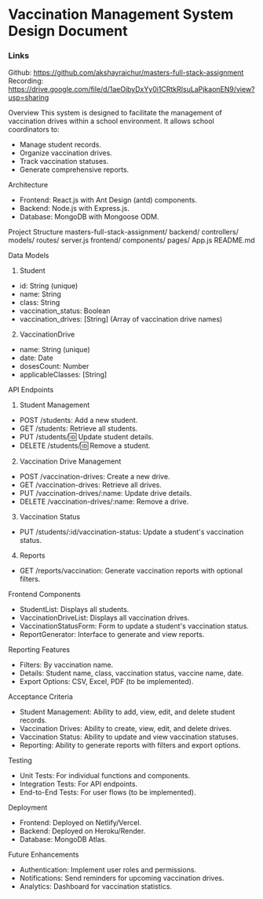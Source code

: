 # Vaccination Management System  Design Document

### Links
Github: https://github.com/akshayraichur/masters-full-stack-assignment
Recording: https://drive.google.com/file/d/1aeOibyDxYy0i1CRtkRIsuLaPjkaonEN9/view?usp=sharing

Overview
This system is designed to facilitate the management of vaccination drives within a school environment. It allows school coordinators to:
- Manage student records.
- Organize vaccination drives.
- Track vaccination statuses.
- Generate comprehensive reports.

 Architecture
- Frontend: React.js with Ant Design (antd) components.
- Backend: Node.js with Express.js.
- Database: MongoDB with Mongoose ODM.

 Project Structure
masters-full-stack-assignment/
 backend/
    controllers/
    models/
    routes/
    server.js
 frontend/
    components/
    pages/
    App.js
 README.md

 Data Models

1. Student
- id: String (unique)
- name: String
- class: String
- vaccination_status: Boolean
- vaccination_drives: [String] (Array of vaccination drive names)

2. VaccinationDrive
- name: String (unique)
- date: Date
- dosesCount: Number
- applicableClasses: [String]

 API Endpoints

1. Student Management
- POST /students: Add a new student.
- GET /students: Retrieve all students.
- PUT /students/:id: Update student details.
- DELETE /students/:id: Remove a student.

2. Vaccination Drive Management
- POST /vaccination-drives: Create a new drive.
- GET /vaccination-drives: Retrieve all drives.
- PUT /vaccination-drives/:name: Update drive details.
- DELETE /vaccination-drives/:name: Remove a drive.

3. Vaccination Status
- PUT /students/:id/vaccination-status: Update a student's vaccination status.

4. Reports
- GET /reports/vaccination: Generate vaccination reports with optional filters.

 Frontend Components
- StudentList: Displays all students.
- VaccinationDriveList: Displays all vaccination drives.
- VaccinationStatusForm: Form to update a student's vaccination status.
- ReportGenerator: Interface to generate and view reports.

 Reporting Features
- Filters: By vaccination name.
- Details: Student name, class, vaccination status, vaccine name, date.
- Export Options: CSV, Excel, PDF (to be implemented).

 Acceptance Criteria
- Student Management: Ability to add, view, edit, and delete student records.
- Vaccination Drives: Ability to create, view, edit, and delete drives.
- Vaccination Status: Ability to update and view vaccination statuses.
- Reporting: Ability to generate reports with filters and export options.

 Testing
- Unit Tests: For individual functions and components.
- Integration Tests: For API endpoints.
- End-to-End Tests: For user flows (to be implemented).

 Deployment
- Frontend: Deployed on Netlify/Vercel.
- Backend: Deployed on Heroku/Render.
- Database: MongoDB Atlas.

 Future Enhancements
- Authentication: Implement user roles and permissions.
- Notifications: Send reminders for upcoming vaccination drives.
- Analytics: Dashboard for vaccination statistics.